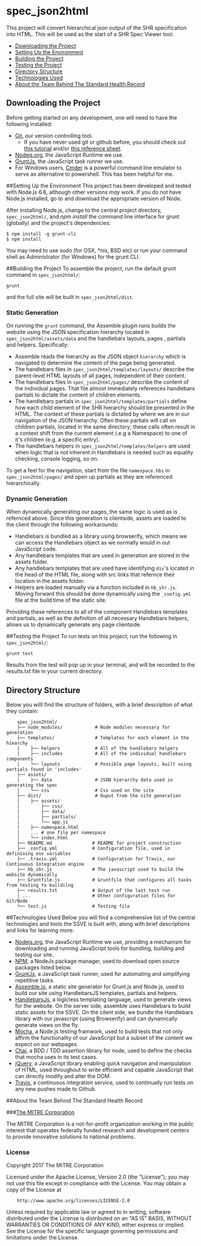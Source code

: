 # spec_json2html

This project will convert hierarchical json output of the SHR specification into HTML. This will be used as the start of a SHR Spec Viewer tool.

- [Downloading the Project](#downloading)
- [Setting Up the Environment](#environment)
- [Building the Project](#building)
- [Testing the Project](#testing)
- [Directory Structure](#directory)
- [Technologies Used](#technologies)
- [About the Team Behind The Standard Health Record ](#team)


<a id="downloading"> </a>
## Downloading the Project
Before getting started on any development, one will need to have the following installed:

- [Git](https://git-scm.com/), our version controlling tool.
    - If you have never used git or github before, you should check out [this tutorial](https://try.github.io/levels/1/challenges/1) and/or [this reference sheet](http://gitref.org/index.html).
- [Nodejs.org](https://nodejs.org/en/), the JavaScript Runtime we use.
- [GruntJs](http://gruntjs.com/), the JavaScript task runner we use.
- For Windows users, [Cmder](http://cmder.net/) is a powerful command line emulator to serve as alternative to powershell. This has been helpful for me.


<a id="environment"> </a>
##Setting Up the Environment
This project has been developed and tested with Node.js 6.6, although other versions _may_ work.  If you do not have Node.js installed, go to  and download the appropriate version of Node.

After installing Node.js, change to the central project directory, `spec_json2html/`, and _npm install_ the command line interface for grunt (globally) and the project's dependencies:
```
$ npm install -g grunt-cli
$ npm install
```
You may need to use sudo (for OSX, *nix, BSD etc) or run your command shell as Administrator (for Windows) for the grunt CLI.


<a id="building"> </a>
##Building the Project
To assemble the project, run the default grunt command in `spec_json2html/`:
```
grunt
```
and the full site will be built in `spec_json2html/dist`.


### Static Generation
On running the `grunt` command, the Assemble plugin runs builds the website using the JSON specification hierarchy located in `spec_json2html/assets/data` and the handlebars layouts, pages , partials and helpers. Specifically:

- Assemble reads the hierarchy as the JSON object `hierarchy` which is navigated to determine the content of the page being generated.
- The handlebars files in `spec_json2html/templates/layouts/` describe the parent-level HTML layouts of all pages, independent of their content.
- The handlebars files in `spec_json2html/pages/` describe the content of the individual pages. That file almost immediately references handlebars partials to dictate the content of children elements.
- The handlebars partials in `spec_json2html/templates/partials` define how each child element of the SHR hierarchy should be presented in the HTML. The context of these partials is dictated by where we are in our navigation of the JSON hierarchy. Often these partials will call on children partials, located in the same directory; these calls often result in a context shift from the current element (.e.g a Namespace) to one of it's children (e.g. a specific entry).
- The handlebars helpers in `spec_json2html/templates/helpers` are used when logic that is not inherent in Handlebars is needed such as equality checking, console logging, so on.

To get a feel for the navigation, start from the file `namespace.hbs` in `spec_json2html/pages/` and open up partials as they are referenced hierarchically.

### Dynamic Generation
When dynamically generating our pages, the same logic is used as is refernced above. Since this generation is clientside, assets are loaded to the client through the following workarounds:

- Handlebars is bundled as a library using browserify, which means we can access the Handlebars object as we normally would in out JavaScript code.
- Any handlebars templates that are used in generation are stored in the assets folder.
- Any handlebars templates that are used have identifying `div`'s located in the head of the HTML file, along with src links that refernce their location in the assets folder.
- Helpers are loaded manually via a function included in `hb_shr.js`. Moving forward this should be done dynamically using the `_config.yml` file at the build time of the static site.

Providing these references to all of the component Handlebars templates and partials, as well as the definition of all necessary Handlebars helpers, allows us to dynamically generate any page clientside.


<a id="testing"> </a>
##Testing the Project
To run tests on this project, run the following in `spec_json2html/`:
```
grunt test
```
Results from the test will pop up in your terminal, and will be recorded to the results.txt file in your current directory.


<a id="directory"> </a>
## Directory Structure
Below you willl find the structure of folders, with a brief description of what they contain:
```
    spec_json2html/
    ├── node_modules/            # Node modules necessary for generation
    ├── templates/               # Templates for each element in the hiearchy
    |    ├── helpers             # All of the handlebars helpers
    |    ├── includes            # All of the individual handlebars components
    |    └── layouts             # Possible page layouts, built using partials found in 'includes'
    ├── assets/
    |    ├── data                # JSON hierarchy data used in generating the spec
    |    └── css                 # Css used on the site
    ├── dist/                    # Ouput from the site generation
    |    ├── assets/
    |        ├── css/
    |        ├── data/
    |        ├── partials/
    |        └── app.js
    |    ├── namespace.html
    |    ... # one file per namespace
    |    └── index.html
    ├── README.md               # README for project construction
    ├── _config.yml             # Configuration file, used in definining env variables
    ├── .travis.yml             # Configuration for Travis, our Continuous Integration engine 
    ├── hb_shr.js               # The javascript used to build the website dynamically
    ├── Gruntfile.js            # Gruntfile that configures all tasks from testing to buildilng
    ├── results.txt             # Output of the last test run
    | ...                       # Other configuration files for Git/Node
    └── test.js                 # Testing file
```


<a id="technologies"></a>
##Technologies Used
Below you will find a comprehensive list of the central technologies and tools the SSVE is built with, along with brief descriptions and links for learning more:

- [Nodejs.org](https://nodejs.org/en/), the JavaScript Runtime we use, providing a mechanism for downloading and running JavaScript tools for bundling, building and testing our site.
- [NPM](https://www.npmjs.com/), a NodeJs package manager, used to download open source packages listed below.
- [GruntJs](http://gruntjs.com/), a JavaScript task runner, used for automating and simplifying repetitive tasks.
- [Assemble.io](http://assemble.io/), a static site generator for Grunt.js and Node.js, used to build our site using HandlebarsJS templates, partials and helpers.
- [HandlebarsJs](http://handlebarsjs.com/), a logicless templating language, used to generate views for the website. On the server side, assemble uses Handlebars to build static assets for the SSVE. On the cilent side, we bundle  the Handlebars library with our javascript (using Browserify) and can dynamically generate views on the fly.
- [Mocha](https://mochajs.org/), a Node.js testing framwork, used to build tests that not only affirm the functionality of our JavaScript but a subset of the content we expect on our webpages.
- [Chai](http://chaijs.com/), a BDD / TDD assertion library for node, used to define the checks that mocha uses in its test cases.
- [jQuery](https://jquery.com/), a JavaScript library enabling quick navigation and manipulation of HTML, used throughout to write efficient and capable JavaScript that can directly modify and alter the DOM.
- [Travis](https://travis-ci.com/), a continuous integration service, used to continually run tests on any new pushes made to Github.


<a id="team"></a>
##About the Team Behind The Standard Health Record

###[The MITRE Corporation](https://www.mitre.org/)

The MITRE Corporation is a not-for-profit organization working in the public interest that operates federally funded research and development centers to provide innovative solutions to national problems.


### License

Copyright 2017 The MITRE Corporation

Licensed under the Apache License, Version 2.0 (the "License");
you may not use this file except in compliance with the License.
You may obtain a copy of the License at
```
    http://www.apache.org/licenses/LICENSE-2.0
```
Unless required by applicable law or agreed to in writing, software
distributed under the License is distributed on an "AS IS" BASIS,
WITHOUT WARRANTIES OR CONDITIONS OF ANY KIND, either express or implied.
See the License for the specific language governing permissions and
limitations under the License.